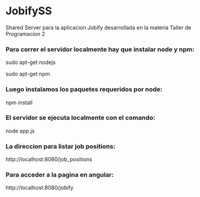 # JobifySS
Shared Server para la aplicacion Jobify desarrollada en la materia Taller de Programacion 2

### Para correr el servidor localmente hay que instalar node y npm:

sudo apt-get nodejs

sudo apt-get npm

### Luego instalamos los paquetes requeridos por node:

npm install

### El servidor se ejecuta localmente con el comando:

node app.js

### La direccion para listar job positions:

http://localhost:8080/job_positions

### Para acceder a la pagina en angular:

http://localhost:8080/jobify

